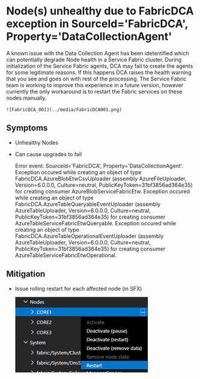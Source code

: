 # Node(s) unhealthy due to FabricDCA exception in SourceId='FabricDCA', Property='DataCollectionAgent'

A known issue with the Data Collection Agent has been idetentified which can potentially degrade Node health in a Service Fabric cluster.  During initialization of the Service Fabric agents, DCA may fail to create the agents for some legitimate reasons.  If this happens DCA raises the health warning that you see and goes on with rest of the processing. The Service Fabric team is working to improve this experience in a future version, however currently the only workaround is to restart the Fabric services on these nodes manually. 

    ![FabricDCA_001](../media/FabricDCA001.png)

## Symptoms
- Unhealthy Nodes
- Can cause upgrades to fail

	Error event: SourceId='FabricDCA', Property='DataCollectionAgent'.
	Exception occured while creating an object of type FabricDCA.AzureBlobEtwCsvUploader (assembly AzureFileUploader, Version=6.0.0.0, Culture=neutral, PublicKeyToken=31bf3856ad364e35) for creating consumer AzureBlobServiceFabricEtw.
	Exception occured while creating an object of type FabricDCA.AzureTableQueryableEventUploader (assembly AzureTableUploader, Version=6.0.0.0, Culture=neutral, PublicKeyToken=31bf3856ad364e35) for creating consumer AzureTableServiceFabricEtwQueryable.
    Exception occured while creating an object of type FabricDCA.AzureTableOperationalEventUploader (assembly AzureTableUploader, Version=6.0.0.0, Culture=neutral, PublicKeyToken=31bf3856ad364e35) for creating consumer AzureTableServiceFabricEtwOperational. 

## Mitigation

- Issue rolling restart for each affected node (in SFX) 

    ![FabricDCA_002](../media/FabricDCA002.png)